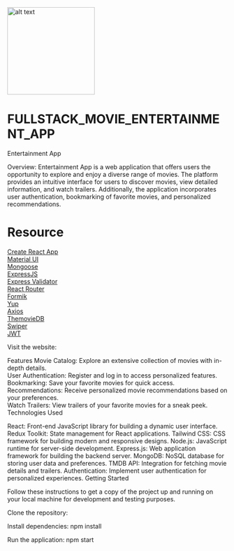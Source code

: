 <img src="./client/my-movie-app/public/Movie mate.jpg" alt="alt text" width="200" title="optional image" >

# FULLSTACK_MOVIE_ENTERTAINMENT_APP

Entertainment App

Overview:
Entertainment App is a web application that offers users the opportunity to explore and enjoy a diverse range of movies. The platform provides an intuitive interface for users to discover movies, view detailed information, and watch trailers. Additionally, the application incorporates user authentication, bookmarking of favorite movies, and personalized recommendations.

# Resource

[Create React App](https://create-react-app.dev/)<br>
[Material UI](https://create-react-app.dev/)<br>
[Mongoose](https://mongoosejs.com/)<br>
[ExpressJS](https://expressjs.com/)<br>
[Express Validator](https://express-validator.github.io/docs/)<br>
[React Router](https://reactrouter.com/)<br>
[Formik](https://formik.org/)<br>
[Yup](https://github.com/jquense/yup/)<br>
[Axios](https://axios-http.com/)<br>
[ThemovieDB](https://www.themoviedb.org/)<br>
[Swiper](https://swiperjs.com/)<br>
[JWT](https://github.com/auth0/node-jsonwebtoken)<br>

Visit the website:


Features
Movie Catalog: Explore an extensive collection of movies with in-depth details.<br>
User Authentication: Register and log in to access personalized features.
Bookmarking: Save your favorite movies for quick access.<br>
Recommendations: Receive personalized movie recommendations based on your preferences.<br>
Watch Trailers: View trailers of your favorite movies for a sneak peek.
Technologies Used<br>

React: Front-end JavaScript library for building a dynamic user interface.
Redux Toolkit: State management for React applications.
Tailwind CSS: CSS framework for building modern and responsive designs.
Node.js: JavaScript runtime for server-side development.
Express.js: Web application framework for building the backend server.
MongoDB: NoSQL database for storing user data and preferences.
TMDB API: Integration for fetching movie details and trailers.
Authentication: Implement user authentication for personalized experiences.
Getting Started

Follow these instructions to get a copy of the project up and running on your local machine for development and testing purposes.

Clone the repository:


Install dependencies:
npm install

Run the application:
npm start
